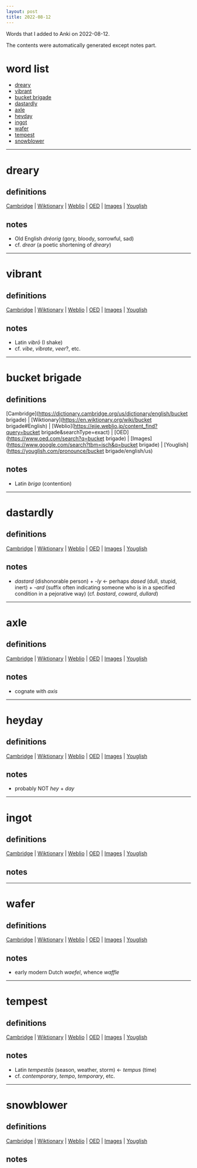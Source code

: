 ```yaml
---
layout: post
title: 2022-08-12
---
```


Words that I added to Anki on 2022-08-12.

The contents were automatically generated except notes part.
# word list
- [dreary](#dreary)
- [vibrant](#vibrant)
- [bucket brigade](#bucket-brigade)
- [dastardly](#dastardly)
- [axle](#axle)
- [heyday](#heyday)
- [ingot](#ingot)
- [wafer](#wafer)
- [tempest](#tempest)
- [snowblower](#snowblower)

---

# dreary
## definitions
[Cambridge](https://dictionary.cambridge.org/us/dictionary/english/dreary)
|
[Wiktionary](https://en.wiktionary.org/wiki/dreary#English)
|
[Weblio](https://ejje.weblio.jp/content_find?query=dreary&searchType=exact)
|
[OED](https://www.oed.com/search?q=dreary)
|
[Images](https://www.google.com/search?tbm=isch&q=dreary)
|
[Youglish](https://youglish.com/pronounce/dreary/english/us)

## notes
- Old English *dréorig* (gory, bloody, sorrowful, sad)
- cf. *drear* (a poetic shortening of *dreary*)

---

# vibrant
## definitions
[Cambridge](https://dictionary.cambridge.org/us/dictionary/english/vibrant)
|
[Wiktionary](https://en.wiktionary.org/wiki/vibrant#English)
|
[Weblio](https://ejje.weblio.jp/content_find?query=vibrant&searchType=exact)
|
[OED](https://www.oed.com/search?q=vibrant)
|
[Images](https://www.google.com/search?tbm=isch&q=vibrant)
|
[Youglish](https://youglish.com/pronounce/vibrant/english/us)

## notes
- Latin *vibrō* (I shake)
- cf. *vibe*, *vibrate*, *veer*?, etc.

---

# bucket brigade
## definitions
[Cambridge](https://dictionary.cambridge.org/us/dictionary/english/bucket brigade)
|
[Wiktionary](https://en.wiktionary.org/wiki/bucket brigade#English)
|
[Weblio](https://ejje.weblio.jp/content_find?query=bucket brigade&searchType=exact)
|
[OED](https://www.oed.com/search?q=bucket brigade)
|
[Images](https://www.google.com/search?tbm=isch&q=bucket brigade)
|
[Youglish](https://youglish.com/pronounce/bucket brigade/english/us)

## notes
- Latin *briga* (contention)

---

# dastardly
## definitions
[Cambridge](https://dictionary.cambridge.org/us/dictionary/english/dastardly)
|
[Wiktionary](https://en.wiktionary.org/wiki/dastardly#English)
|
[Weblio](https://ejje.weblio.jp/content_find?query=dastardly&searchType=exact)
|
[OED](https://www.oed.com/search?q=dastardly)
|
[Images](https://www.google.com/search?tbm=isch&q=dastardly)
|
[Youglish](https://youglish.com/pronounce/dastardly/english/us)

## notes
- *dastard* (dishonorable person) + *-ly* &lt;- perhaps *dased* (dull, stupid, inert) + *-ard* (suffix often indicating someone who is in a specified condition in a pejorative way) (cf. *bastard*, *coward*, *dullard*)

---

# axle
## definitions
[Cambridge](https://dictionary.cambridge.org/us/dictionary/english/axle)
|
[Wiktionary](https://en.wiktionary.org/wiki/axle#English)
|
[Weblio](https://ejje.weblio.jp/content_find?query=axle&searchType=exact)
|
[OED](https://www.oed.com/search?q=axle)
|
[Images](https://www.google.com/search?tbm=isch&q=axle)
|
[Youglish](https://youglish.com/pronounce/axle/english/us)

## notes
- cognate with *axis*

---

# heyday
## definitions
[Cambridge](https://dictionary.cambridge.org/us/dictionary/english/heyday)
|
[Wiktionary](https://en.wiktionary.org/wiki/heyday#English)
|
[Weblio](https://ejje.weblio.jp/content_find?query=heyday&searchType=exact)
|
[OED](https://www.oed.com/search?q=heyday)
|
[Images](https://www.google.com/search?tbm=isch&q=heyday)
|
[Youglish](https://youglish.com/pronounce/heyday/english/us)

## notes
- probably NOT *hey* + *day*

---

# ingot
## definitions
[Cambridge](https://dictionary.cambridge.org/us/dictionary/english/ingot)
|
[Wiktionary](https://en.wiktionary.org/wiki/ingot#English)
|
[Weblio](https://ejje.weblio.jp/content_find?query=ingot&searchType=exact)
|
[OED](https://www.oed.com/search?q=ingot)
|
[Images](https://www.google.com/search?tbm=isch&q=ingot)
|
[Youglish](https://youglish.com/pronounce/ingot/english/us)

## notes

---

# wafer
## definitions
[Cambridge](https://dictionary.cambridge.org/us/dictionary/english/wafer)
|
[Wiktionary](https://en.wiktionary.org/wiki/wafer#English)
|
[Weblio](https://ejje.weblio.jp/content_find?query=wafer&searchType=exact)
|
[OED](https://www.oed.com/search?q=wafer)
|
[Images](https://www.google.com/search?tbm=isch&q=wafer)
|
[Youglish](https://youglish.com/pronounce/wafer/english/us)

## notes
- early modern Dutch *waefel*, whence *waffle*

---

# tempest
## definitions
[Cambridge](https://dictionary.cambridge.org/us/dictionary/english/tempest)
|
[Wiktionary](https://en.wiktionary.org/wiki/tempest#English)
|
[Weblio](https://ejje.weblio.jp/content_find?query=tempest&searchType=exact)
|
[OED](https://www.oed.com/search?q=tempest)
|
[Images](https://www.google.com/search?tbm=isch&q=tempest)
|
[Youglish](https://youglish.com/pronounce/tempest/english/us)

## notes
- Latin *tempestās* (season, weather, storm) &lt;- *tempus* (time)
- cf. *contemporary*, *tempo*, *temporary*, etc.

---

# snowblower
## definitions
[Cambridge](https://dictionary.cambridge.org/us/dictionary/english/snowblower)
|
[Wiktionary](https://en.wiktionary.org/wiki/snowblower#English)
|
[Weblio](https://ejje.weblio.jp/content_find?query=snowblower&searchType=exact)
|
[OED](https://www.oed.com/search?q=snowblower)
|
[Images](https://www.google.com/search?tbm=isch&q=snowblower)
|
[Youglish](https://youglish.com/pronounce/snowblower/english/us)

## notes

